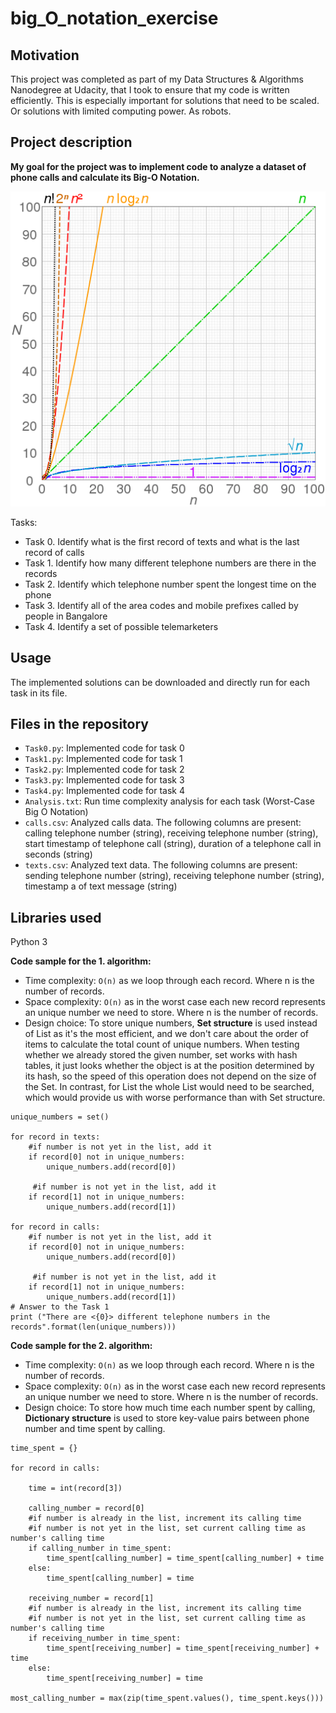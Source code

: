 # big_O_notation_exercise

## Motivation
This project was completed as part of my Data Structures & Algorithms Nanodegree at Udacity,
that I took to ensure that my code is written efficiently. This is especially important for solutions that need to be scaled. Or solutions with limited computing power. As robots.

## Project description
**My goal for the project was to implement code to analyze a dataset of phone calls and calculate its Big-O Notation.**

![comparison of computational complexity](comparison_computational_complexity.png)

Tasks:
- Task 0. Identify what is the first record of texts and what is the last record of calls
- Task 1. Identify how many different telephone numbers are there in the records
- Task 2. Identify which telephone number spent the longest time on the phone
- Task 3. Identify all of the area codes and mobile prefixes called by people in Bangalore
- Task 4. Identify a set of possible telemarketers

## Usage
The implemented solutions can be downloaded and directly run for each task in its file.

## Files in the repository
- `Task0.py`: Implemented code for task 0
- `Task1.py`: Implemented code for task 1
- `Task2.py`: Implemented code for task 2
- `Task3.py`: Implemented code for task 3
- `Task4.py`: Implemented code for task 4
- `Analysis.txt`: Run time complexity analysis for each task (Worst-Case Big O Notation)
- `calls.csv`: Analyzed calls data. The following columns are present: calling telephone number (string), receiving telephone number (string), start timestamp of telephone call (string), duration of a telephone call in seconds (string)
- `texts.csv`: Analyzed text data. The following columns are present: sending telephone number (string), receiving telephone number (string), timestamp a of text message (string)

## Libraries used
Python 3


**Code sample for the 1. algorithm:**
- Time complexity: `O(n)` as we loop through each record. Where n is the number of records.
- Space complexity: `O(n)` as in the worst case each new record represents an unique number we need to store. Where n is the number of records.
- Design choice:  To store unique numbers, **Set structure** is used instead of List as it's the most efficient, and we don't care about the order of items to calculate the total count of unique numbers. When testing whether we already stored the given number, set works with hash tables, it just looks whether the object is at the position determined by its hash, so the speed of this operation does not depend on the size of the Set. In contrast, for List the whole List would need to be searched, which would provide us with worse performance than with Set structure.
```
unique_numbers = set()

for record in texts:
    #if number is not yet in the list, add it
    if record[0] not in unique_numbers:
        unique_numbers.add(record[0])
        
     #if number is not yet in the list, add it
    if record[1] not in unique_numbers:
        unique_numbers.add(record[1])
        
for record in calls:
    #if number is not yet in the list, add it
    if record[0] not in unique_numbers:
        unique_numbers.add(record[0])
        
     #if number is not yet in the list, add it
    if record[1] not in unique_numbers:
        unique_numbers.add(record[1])        
# Answer to the Task 1
print ("There are <{0}> different telephone numbers in the records".format(len(unique_numbers)))
```

**Code sample for the 2. algorithm:**
- Time complexity: `O(n)` as we loop through each record. Where n is the number of records.  
- Space complexity: `O(n)` as in the worst case each new record represents an unique number we need to store. Where n is the number of records.
- Design choice:  To store how much time each number spent by calling, **Dictionary structure** is used to store key-value pairs between phone number and time spent by calling. 
```
time_spent = {}

for record in calls:
    
    time = int(record[3])
    
    calling_number = record[0]
    #if number is already in the list, increment its calling time
    #if number is not yet in the list, set current calling time as number's calling time
    if calling_number in time_spent:
        time_spent[calling_number] = time_spent[calling_number] + time
    else:
        time_spent[calling_number] = time
        
    receiving_number = record[1]
    #if number is already in the list, increment its calling time
    #if number is not yet in the list, set current calling time as number's calling time
    if receiving_number in time_spent:
        time_spent[receiving_number] = time_spent[receiving_number] + time
    else:
        time_spent[receiving_number] = time
    
most_calling_number = max(zip(time_spent.values(), time_spent.keys()))
